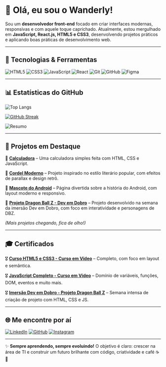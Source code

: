 # 👋 Olá, eu sou o Wanderly!

Sou um **desenvolvedor front-end** focado em criar interfaces modernas, responsivas e com aquele toque caprichado. Atualmente, estou mergulhado em **JavaScript, React.js, HTML5 e CSS3**, desenvolvendo projetos práticos e aplicando boas práticas de desenvolvimento web.

---

## 🚀 Tecnologias & Ferramentas

![HTML5](https://img.shields.io/badge/HTML5-%23E34F26.svg?style=for-the-badge&logo=html5&logoColor=white)
![CSS3](https://img.shields.io/badge/CSS3-%231572B6.svg?style=for-the-badge&logo=css3&logoColor=white)
![JavaScript](https://img.shields.io/badge/JavaScript-%23F7DF1E.svg?style=for-the-badge&logo=javascript&logoColor=black)
![React](https://img.shields.io/badge/React-%2320232a.svg?style=for-the-badge&logo=react&logoColor=%2361DAFB)
![Git](https://img.shields.io/badge/Git-%23F05033.svg?style=for-the-badge&logo=git&logoColor=white)
![GitHub](https://img.shields.io/badge/GitHub-%23121011.svg?style=for-the-badge&logo=github&logoColor=white)
![Figma](https://img.shields.io/badge/Figma-%23F24E1E.svg?style=for-the-badge&logo=figma&logoColor=white)

---

## 📊 Estatísticas do GitHub

![Top Langs](https://github-readme-stats-wheat-two-53.vercel.app/api/top-langs/?username=wanderlywrs&layout=compact&theme=radical)

[![GitHub Streak](https://streak-stats.demolab.com?user=wanderlywrs&theme=radical&hide_border=true)](https://git.io/streak-stats)

![Resumo](http://github-profile-summary-cards.vercel.app/api/cards/profile-details?username=wanderlywrs&theme=2077)

---

## 📌 Projetos em Destaque

🔹 [**Calculadora**](https://wanderlywrs.github.io/calculadora/) – Uma calculadora simples feita com HTML, CSS e JavaScript.

🔹 [**Cordel Moderno**](https://wanderlywrs.github.io/projedo-cordel/) – Projeto inspirado no estilo literário popular, com efeitos de parallax e design retrô.

🔹 [**Mascote do Android**](https://wanderlywrs.github.io/site-mascote-do-android/) – Página divertida sobre a história do Android, com layout moderno e responsivo.

🔹 [**Projeto Dragon Ball Z - Dev em Dobro**](https://wanderlywrs.github.io/projeto-dragon-ball-z/) – Projeto desenvolvido na semana da imersão Dev em Dobro, com foco em interatividade e personagens de DBZ.

_(Mais projetos chegando, fica de olho!)_

---

## 🎓 Certificados

🎖️ [**Curso HTML5 e CSS3 - Curso em Vídeo**](#) – Completo, com foco em layout e semântica.

🎖️ [**JavaScript Completo - Curso em Vídeo**](#) – Domínio de variáveis, funções, DOM, eventos e muito mais.

🎖️ [**Imersão Dev em Dobro - Projeto Dragon Ball Z**](#) – Semana intensa de criação de projeto com HTML, CSS e JS.

---

## 🌐 Me encontre por aí

[![LinkedIn](https://img.shields.io/badge/-LinkedIn-blue?style=for-the-badge&logo=Linkedin&logoColor=white)](https://linkedin.com/in/SEU-LINKEDIN)
[![GitHub](https://img.shields.io/badge/-GitHub-black?style=for-the-badge&logo=GitHub&logoColor=white)](https://github.com/wanderlywrs)
[![Instagram](https://img.shields.io/badge/-Instagram-E4405F?style=for-the-badge&logo=instagram&logoColor=white)](https://instagram.com/SEU-INSTAGRAM)

---

✨ **Sempre aprendendo, sempre evoluindo!** O objetivo é claro: crescer na área de TI e construir um futuro brilhante com código, criatividade e café ☕🚀

